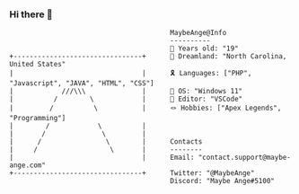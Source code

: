 ### Hi there 👋


                                            MaybeAnge@Info
                                            ----------
                                            🎪 Years old: "19"
    +--------------------------------+      🎈 Dreamland: "North Carolina, United States"
    |                                |      🎗️ Languages: ["PHP", "Javascript", "JAVA", "HTML", "CSS"]
    |            ///\\\              |      🍗 OS: "Windows 11"
    |          /        \            |      🎉 Editor: "VSCode"
    |         /          \           |      🪢 Hobbies: ["Apex Legends", "Programming"]
    |        /            \          |
    |       /              \         |
    |      /                \        |      Contacts
    |     /                  \       |      --------
    |                                |      Email: "contact.support@maybe-ange.com"
    +--------------------------------+      Twitter: "@MaybeAnge"
                                            Discord: "Maybe Ange#5100"
